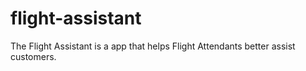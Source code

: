 # flight-assistant
The Flight Assistant is a app that helps Flight Attendants better assist customers.
